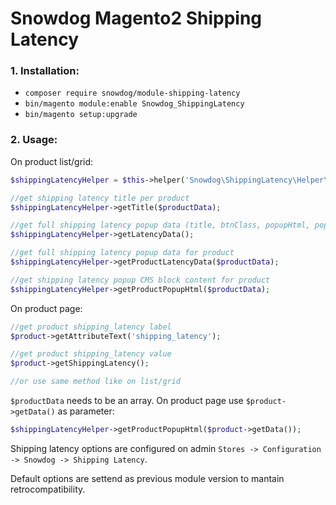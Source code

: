 # Snowdog Magento2 Shipping Latency

### 1. Installation:

* `composer require snowdog/module-shipping-latency`
* `bin/magento module:enable Snowdog_ShippingLatency`
* `bin/magento setup:upgrade`

### 2. Usage:

On product list/grid:
```php
$shippingLatencyHelper = $this->helper('Snowdog\ShippingLatency\Helper\Data');

//get shipping latency title per product
$shippingLatencyHelper->getTitle($productData);

//get full shipping latency popup data (title, btnClass, popupHtml, popupId) for all shipping_latency attribute values
$shippingLatencyHelper->getLatencyData();

//get full shipping latency popup data for product
$shippingLatencyHelper->getProductLatencyData($productData);

//get shipping latency popup CMS block content for product
$shippingLatencyHelper->getProductPopupHtml($productData);
```

On product page:
```php
//get product shipping_latency label
$product->getAttributeText('shipping_latency');

//get product shipping_latency value
$product->getShippingLatency();

//or use same method like on list/grid
```

```$productData``` needs to be an array. On product page use ```$product->getData()``` as parameter:

```php
$shippingLatencyHelper->getProductPopupHtml($product->getData());
```

Shipping latency options are configured on admin `Stores -> Configuration -> Snowdog -> Shipping Latency`.


Default options are settend as previous module version to mantain retrocompatibility.
